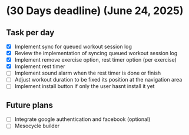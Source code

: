 # (30 Days deadline) (June 24, 2025)

## Task per day

-   [x] Implement sync for queued workout session log
-   [x] Review the implementation of syncing queued workout session log
-   [x] Implement remove exercise option, rest timer option (per exercise)
-   [x] Implement rest timer
-   [ ] Implement sound alarm when the rest timer is done or finish
-   [ ] Adjust workout duration to be fixed its position at the navigation area
-   [ ] Implement install button if only the user hasnt install it yet

## Future plans

-   [ ] Integrate google authentication and facebook (optional)
-   [ ] Mesocycle builder
